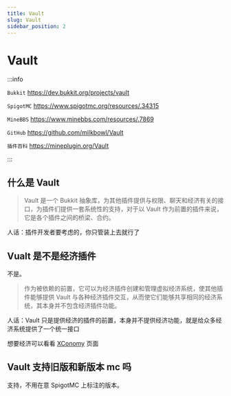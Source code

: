 ```yaml
---
title: Vault
slug: Vault
sidebar_position: 2
---
```


# Vault

:::info

`Bukkit` https://dev.bukkit.org/projects/vault

`SpigotMC` https://www.spigotmc.org/resources/.34315

`MineBBS` https://www.minebbs.com/resources/.7869

`GitHub` https://github.com/milkbowl/Vault

`插件百科` https://mineplugin.org/Vault

:::

## 什么是 Vault

> Vault 是一个 Bukkit 抽象库，为其他插件提供与权限、聊天和经济有关的接口，为插件们提供一套系统性的支持，对于以 Vault 作为前置的插件来说，它是各个插件之间的桥梁、合约。

人话：插件开发者要考虑的，你只管装上去就行了

## Vualt 是不是经济插件

不是。

> 作为被依赖的前置，它可以为经济插件创建和管理虚拟经济系统，使其他插件能够提供 Vault 与各种经济插件交互，从而使它们能够共享相同的经济系统，其本身并不包含经济插件功能。

人话：Vault 只是提供经济的插件的前置，本身并不提供经济功能，就是给众多经济系统提供了一个统一接口

想要经济可以看看 [XConomy](../XConomy.md) 页面

## Vault 支持旧版和新版本 mc 吗

支持，不用在意 SpigotMC 上标注的版本。
